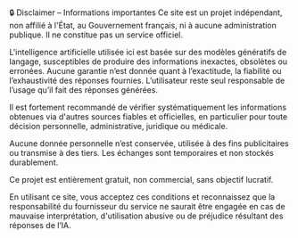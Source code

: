 🔒 Disclaimer – Informations importantes
Ce site est un projet indépendant, non affilié à l'État, au Gouvernement français, ni à aucune administration publique. Il ne constitue pas un service officiel.

L'intelligence artificielle utilisée ici est basée sur des modèles génératifs de langage, susceptibles de produire des informations inexactes, obsolètes ou erronées. Aucune garantie n’est donnée quant à l’exactitude, la fiabilité ou l’exhaustivité des réponses fournies.
L’utilisateur reste seul responsable de l’usage qu’il fait des réponses générées.

Il est fortement recommandé de vérifier systématiquement les informations obtenues via d'autres sources fiables et officielles, en particulier pour toute décision personnelle, administrative, juridique ou médicale.

Aucune donnée personnelle n’est conservée, utilisée à des fins publicitaires ou transmise à des tiers. Les échanges sont temporaires et non stockés durablement.

Ce projet est entièrement gratuit, non commercial, sans objectif lucratif.

En utilisant ce site, vous acceptez ces conditions et reconnaissez que la responsabilité du fournisseur du service ne saurait être engagée en cas de mauvaise interprétation, d'utilisation abusive ou de préjudice résultant des réponses de l’IA.